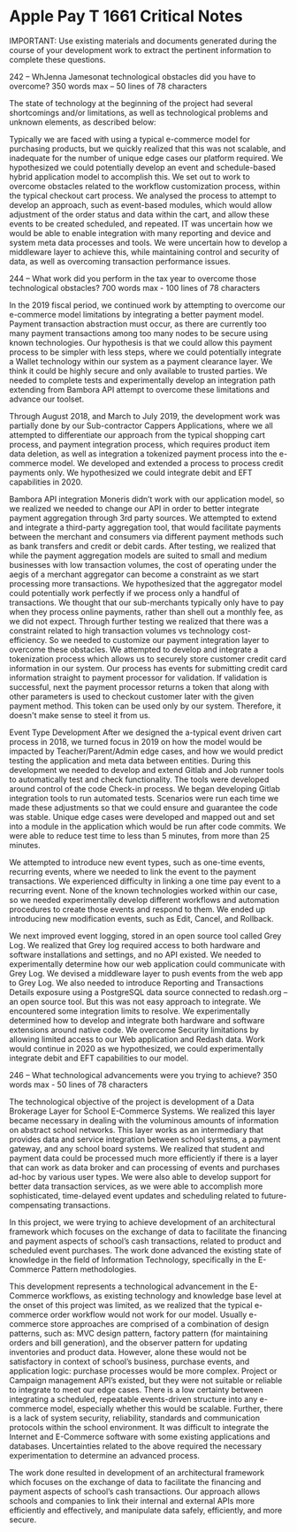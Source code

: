 Apple Pay T 1661 Critical Notes
=======================================

IMPORTANT: Use existing materials and documents generated during the course of your development work to extract the pertinent information to complete these questions.

242 – WhJenna Jamesonat technological obstacles did you have to overcome? 350 words max – 50 lines of 78 characters

The state of technology at the beginning of the project had several shortcomings and/or limitations, as well as technological problems and unknown elements, as described below:

Typically we are faced with using a typical e-commerce model for purchasing products, but we quickly realized that this was not scalable, and inadequate for the number of unique edge cases our platform required. We hypothesized we could potentially develop an event and schedule-based hybrid application model to accomplish this. We set out to work to overcome obstacles related to the workflow customization process, within the typical checkout cart process. We analysed the process to attempt to develop an approach, such as event-based modules, which would allow adjustment of the order status and data within the cart, and allow these events to be created scheduled, and repeated. IT was uncertain how we would be able to enable integration with many reporting and device and system meta data processes and tools. We were uncertain how to develop a middleware layer to achieve this, while maintaining control and security of data, as well as overcoming transaction performance issues.


244 – What work did you perform in the tax year to overcome those technological obstacles?   700 words max - 100 lines of 78 characters

In the 2019 fiscal period, we continued work by attempting to overcome our e-commerce model limitations by integrating a better payment model. Payment transaction abstraction must occur, as there are currently too many payment transactions among too many nodes to be secure using known technologies. Our hypothesis is that we could allow this payment process to be simpler with less steps, where we could potentially integrate a Wallet technology within our system as a payment clearance layer. We think it could be highly secure and only available to trusted parties. We needed to complete tests and experimentally develop an integration path extending from Bambora API attempt to overcome these limitations and advance our toolset.  

Through August 2018, and March to July 2019, the development work was partially done by our Sub-contractor Cappers Applications, where we all attempted to differentiate our approach from the typical shopping cart process, and payment integration process, which requires product item data deletion, as well as integration a tokenized payment process into the e-commerce model. We developed and extended a process to process credit payments only. We hypothesized we could integrate debit and EFT capabilities in 2020.

Bambora API integration
Moneris didn’t work with our application model, so we realized we needed to change our API in order to better integrate payment aggregation through 3rd party sources. We attempted to extend and integrate a third-party aggregation tool, that would facilitate payments between the merchant and consumers via different payment methods such as bank transfers and credit or debit cards. After testing, we realized that while the payment aggregation models are suited to small and medium businesses with low transaction volumes, the cost of operating under the aegis of a merchant aggregator can become a constraint as we start processing more transactions. We hypothesized that the aggregator model could potentially work perfectly if we process only a handful of transactions. We thought that our sub-merchants typically only have to pay when they process online payments, rather than shell out a monthly fee, as we did not expect. Through further testing we realized that there was a constraint related to high transaction volumes vs technology cost-efficiency. So we needed to customize our payment integration layer to overcome these obstacles. We attempted to develop and integrate a tokenization process which allows us to securely store customer credit card information in our system. Our process has events for submitting credit card information straight to payment processor for validation. If validation is successful, next the payment processor returns a token that along with other parameters is used to checkout customer later with the given payment method. This token can be used only by our system. Therefore, it doesn't make sense to steel it from us.

Event Type Development
After we designed the a-typical event driven cart process in 2018, we turned focus in 2019 on how the model would be impacted by Teacher/Parent/Admin edge cases, and how we would predict testing the application and meta data between entities. During this development we needed to develop and extend Gitlab and Job runner tools to automatically test and check functionality. The tools were developed around control of the code Check-in process. We began developing Gitlab integration tools to run automated tests. Scenarios were run each time we made these adjustments so that we could ensure and guarantee the code was stable. Unique edge cases were developed and mapped out and set into a module in the application which would be run after code commits. We were able to reduce test time to less than 5 minutes, from more than 25 minutes.

We attempted to introduce new event types, such as one-time events, recurring events, where we needed to link the event to the payment transactions. We experienced difficulty in linking a one time pay event to a recurring event.
None of the known technologies worked within our case, so we needed experimentally develop different workflows and automation procedures to create those events and respond to them. We ended up introducing new modification events, such as Edit, Cancel, and Rollback.

We next improved event logging, stored in an open source tool called Grey Log. We realized that Grey log required access to both hardware and software installations and settings, and no API existed. We needed to experimentally determine how our web application could communicate with Grey Log. We devised a middleware layer to push events from the web app to Grey Log. We also needed to introduce Reporting and Transactions Details exposure using a PostgreSQL data source connected to redash.org – an open source tool. But this was not easy approach to integrate. We encountered some integration limits to resolve. We experimentally determined how to develop and integrate both hardware and software extensions around native code. We overcome Security limitations by allowing limited access to our Web application and Redash data. Work would continue in 2020 as we hypothesized, we could experimentally integrate debit and EFT capabilities to our model.   

246 – What technological advancements were you trying to achieve? 	350 words max - 50 lines of 78 characters

The technological objective of the project is development of a Data Brokerage Layer for School E-Commerce Systems. We realized this layer became necessary in dealing with the voluminous amounts of information on abstract school networks. This layer works as an intermediary that provides data and service integration between school systems, a payment gateway, and any school board systems.  We realized that student and payment data could be processed much more efficiently if there is a layer that can work as data broker and can processing of events and purchases ad-hoc by various user types. We were also able to develop support for better data transaction services, as we were able to accomplish more sophisticated, time-delayed event updates and scheduling related to future-compensating transactions.

In this project, we were trying to achieve development of an architectural framework which focuses on the exchange of data to facilitate the financing and payment aspects of school’s cash transactions, related to product and scheduled event purchases. The work done advanced the existing state of knowledge in the field of Information Technology, specifically in the E-Commerce Pattern methodologies.

This development represents a technological advancement in the E-Commerce workflows, as existing technology and knowledge base level at the onset of this project was limited, as we realized that the typical e-commerce order workflow would not work for our model. Usually e-commerce store approaches are comprised of a combination of design patterns, such as: MVC design pattern, factory pattern (for maintaining orders and bill generation), and the observer pattern for updating inventories and product data.  However, alone these would not be satisfactory in context of school’s business, purchase events, and application logic: purchase processes would be more complex. Project or Campaign management API’s existed, but they were not suitable or reliable to integrate to meet our edge cases. There is a low certainty between integrating a scheduled, repeatable events-driven structure into any e-commerce model, especially whether this would be scalable. Further, there is a lack of system security, reliability, standards and communication protocols within the school environment. It was difficult to integrate the Internet and E-Commerce software with some existing applications and databases. Uncertainties related to the above required the necessary experimentation to determine an advanced process.

The work done resulted in development of an architectural framework which focuses on the exchange of data to facilitate the financing and payment aspects of school’s cash transactions. Our approach allows schools and companies to link their internal and external APIs more efficiently and effectively, and manipulate data safely, efficiently, and more secure.
